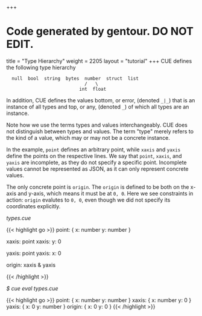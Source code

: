 +++
# Code generated by gentour. DO NOT EDIT.
title = "Type Hierarchy"
weight = 2205
layout = "tutorial"
+++
CUE defines the following type hierarchy

```
  null  bool  string  bytes  number  struct  list
                             /   \
                           int  float
```
In addition, CUE defines the values
bottom, or error, (denoted `_|_`)
that is an instance of all types and
top, or any, (denoted `_`) of which all types are an instance.

Note how we use the terms types and values interchangeably.
CUE does not distinguish between types and values.
The term "type" merely refers to the kind of a value,
which may or may not be a concrete instance.

In the example, `point` defines an arbitrary point, while `xaxis` and `yaxis`
define the points on the respective lines.
We say that `point`, `xaxis`, and `yaxis` are incomplete,
as they do not specify a specific point.
Incomplete values cannot be represented as JSON,
as it can only represent concrete values.

The only concrete point is `origin`.
The `origin` is defined to be both on the x-axis and y-axis, which means it
must be at `0, 0`.
Here we see constraints in action:
`origin` evalutes to `0, 0`, even though we did not specify its coordinates
explicitly.


<a id="td-block-padding" class="td-offset-anchor"></a>
<section class="row td-box td-box--white td-box--gradient td-box--height-auto">
<div class="col-lg-6 mr-0">
<i>types.cue</i>
<p>
{{< highlight go >}}
point: {
    x: number
    y: number
}

xaxis: point
xaxis: y: 0

yaxis: point
yaxis: x: 0

origin: xaxis & yaxis

{{< /highlight >}}
<br>
</div>

<div class="col-lg-6 ml-0"><i>$ cue eval types.cue</i>
<p>
{{< highlight go >}}
point: {
    x: number
    y: number
}
xaxis: {
    x: number
    y: 0
}
yaxis: {
    x: 0
    y: number
}
origin: {
    x: 0
    y: 0
}
{{< /highlight >}}
</div>
</section>